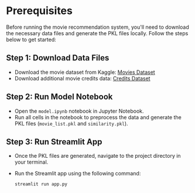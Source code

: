 # Prerequisites

Before running the movie recommendation system, you'll need to download the necessary data files and generate the PKL files locally. Follow the steps below to get started:

## Step 1: Download Data Files

- Download the movie dataset from Kaggle:
  [Movies Dataset]([https://www.kaggle.com/username/dataset-name](https://www.kaggle.com/datasets/tmdb/tmdb-movie-metadata?select=tmdb_5000_movies.csv))
- Download additional movie credits data:
  [Credits Dataset]([https://www.kaggle.com/username/dataset-name](https://www.kaggle.com/datasets/tmdb/tmdb-movie-metadata?select=tmdb_5000_credits.csv))

## Step 2: Run Model Notebook

- Open the `model.ipynb` notebook in Jupyter Notebook.
- Run all cells in the notebook to preprocess the data and generate the PKL files (`movie_list.pkl` and `similarity.pkl`).

## Step 3: Run Streamlit App

- Once the PKL files are generated, navigate to the project directory in your terminal.
- Run the Streamlit app using the following command:
  
  ```
  streamlit run app.py
  ```
  
